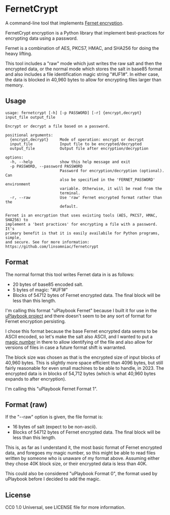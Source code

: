# FernetCrypt

A command-line tool that implements [Fernet encryption](https://cryptography.io/en/latest/fernet/).

FernetCrypt encryption is a Python library that implement best-practices for encrypting
data using a password.

Fernet is a combination of AES, PKCS7, HMAC, and SHA256 for doing the heavy lifting.

This tool includes a "raw" mode which just writes the raw salt and then the
encrypted data, or the normal mode which stores the salt in base85 format and also
includes a file identification magic string "#UF1#".  In either case, the data is
blocked in 40,960 bytes to allow for encrypting files larger than memory.

## Usage

    usage: fernetcrypt [-h] [-p PASSWORD] [-r] {encrypt,decrypt} input_file output_file

    Encrypt or decrypt a file based on a password.

    positional arguments:
      {encrypt,decrypt}     Mode of operation: encrypt or decrypt
      input_file            Input file to be encrypted/decrypted
      output_file           Output file after encryption/decryption

    options:
      -h, --help            show this help message and exit
      -p PASSWORD, --password PASSWORD
                            Password for encryption/decryption (optional). Can
                            also be specified in the 'FERNET_PASSWORD' environment
                            variable. Otherwise, it will be read from the
                            terminal.
      -r, --raw             Use 'raw' Fernet encrypted format rather than the
                            default.

    Fernet is an encryption that uses existing tools (AES, PKCS7, HMAC, SHA256) to
    implement a 'best practices' for encrypting a file with a password. It's
    primary benefit is that it is easily availabile for Python programs, simple,
    and secure. See for more information: https://github.com/linsomniac/fernetcrypt

## Format

The normal format this tool writes Fernet data in is as follows:

- 20 bytes of base85 encoded salt.
- 5 bytes of magic: "#UF1#"
- Blocks of 54712 bytes of Fernet encrypted data.  The final block will be less
  than this length.

I'm calling this format "uPlaybook Fernet" because I built it for use in the
[uPlaybook project](https://github.com/linsomniac/uplaybook) and there doesn't seem
to be any sort of format for Fernet encryption persisting.

I chose this format because the base Fernet encrypted data seems to be ASCII
encoded, so let's make the salt also ASCII, and I wanted to put a [magic
number](https://en.wikipedia.org/wiki/Magic_number_(programming)#In_files) in there
to allow identifying of the file and also allow for versions of files in case a
future format shift is warranted.

The block size was chosen as that is the encrypted size of input blocks of 40,960
bytes.  This is slightly more space efficient than 4096 bytes, but still fairly
reasonable for even small machines to be able to handle, in 2023.  The encrypted data
is in blocks of 54,712 bytes (which is what 40,960 bytes expands to after
encryption).

I'm calling this "uPlaybook Fernet Format 1".

## Format (raw)

If the "--raw" option is given, the file format is:

- 16 bytes of salt (expect to be non-ascii).
- Blocks of 54712 bytes of Fernet encrypted data.  The final block will be less than this length.

This is, as far as I understand it, the most basic format of Fernet encrypted data,
and foregoes my magic number, so this might be able to read files written by someone
who is unaware of my format above.  Assuming either they chose 40K block size, or
their encrypted data is less than 40K.

This could also be considered "uPlaybook Format 0", the format used by uPlaybook
before I decided to add the magic.

## License

CC0 1.0 Universal, see LICENSE file for more information.

<!-- vim: ts=4 sw=4 ai et tw=85
-->
